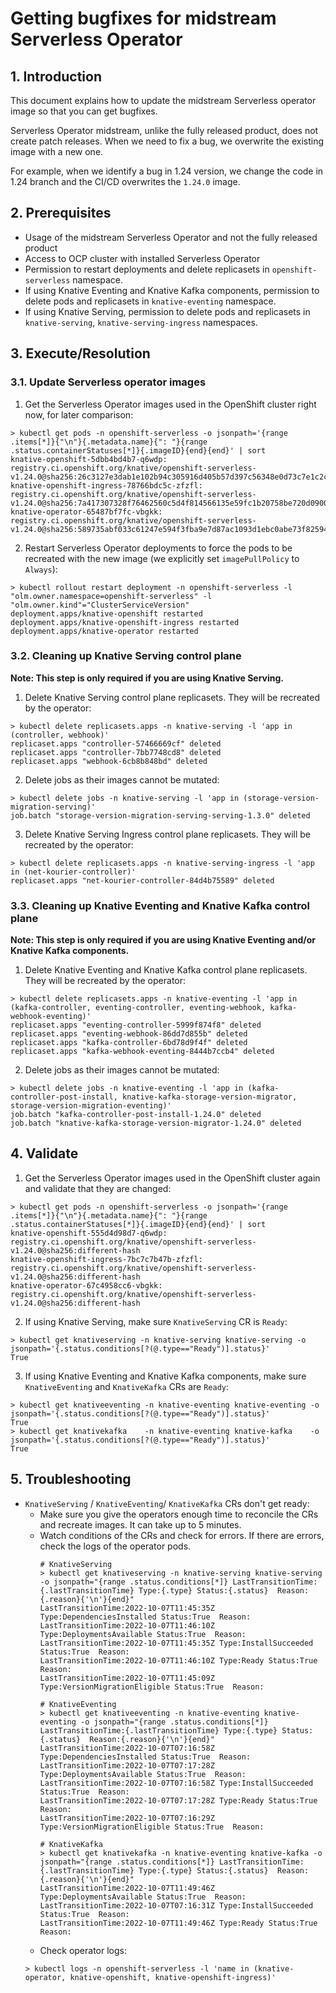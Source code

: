 # Getting bugfixes for midstream Serverless Operator

## 1. Introduction

This document explains how to update the midstream Serverless operator image so that you can get bugfixes.

Serverless Operator midstream, unlike the fully released product, does not create patch releases.
When we need to fix a bug, we overwrite the existing image with a new one.

For example, when we identify a bug in 1.24 version, we change the code in 1.24 branch and the CI/CD overwrites the `1.24.0` image.

## 2. Prerequisites

- Usage of the midstream Serverless Operator and not the fully released product
- Access to OCP cluster with installed Serverless Operator
- Permission to restart deployments and delete replicasets in `openshift-serverless` namespace.
- If using Knative Eventing and Knative Kafka components, permission to delete pods and replicasets in `knative-eventing` namespace.
- If using Knative Serving, permission to delete pods and replicasets in `knative-serving`, `knative-serving-ingress` namespaces.

## 3. Execute/Resolution

### 3.1. Update Serverless operator images

1. Get the Serverless Operator images used in the OpenShift cluster right now, for later comparison:
  ```shell
  > kubectl get pods -n openshift-serverless -o jsonpath='{range .items[*]}{"\n"}{.metadata.name}{": "}{range .status.containerStatuses[*]}{.imageID}{end}{end}' | sort 
  knative-openshift-5dbb4bd4b7-q6wdp: registry.ci.openshift.org/knative/openshift-serverless-v1.24.0@sha256:26c3127e3dab1e102b94c305916d405b57d397c56348e0d73c7e1c2cddf3310b
  knative-openshift-ingress-78766bdc5c-zfzfl: registry.ci.openshift.org/knative/openshift-serverless-v1.24.0@sha256:7a417307328f76462560c5d4f814566135e59fc1b20758be720d090047ec682e
  knative-operator-65487bf7fc-vbgkk: registry.ci.openshift.org/knative/openshift-serverless-v1.24.0@sha256:589735abf033c61247e594f3fba9e7d87ac1093d1ebc0abe73f825944fe5e465
  ```
2. Restart Serverless Operator deployments to force the pods to be recreated with the new image (we explicitly set `imagePullPolicy` to `Always`):
  ```shell
  > kubectl rollout restart deployment -n openshift-serverless -l "olm.owner.namespace=openshift-serverless" -l "olm.owner.kind"="ClusterServiceVersion"
  deployment.apps/knative-openshift restarted
  deployment.apps/knative-openshift-ingress restarted
  deployment.apps/knative-operator restarted
  ```

### 3.2. Cleaning up Knative Serving control plane

**Note: This step is only required if you are using Knative Serving.**

1. Delete Knative Serving control plane replicasets. They will be recreated by the operator: 
  ```shell
  > kubectl delete replicasets.apps -n knative-serving -l 'app in (controller, webhook)'
  replicaset.apps "controller-57466669cf" deleted
  replicaset.apps "controller-7bb7748cd8" deleted
  replicaset.apps "webhook-6cb8b848bd" deleted
  ```

2. Delete jobs as their images cannot be mutated:
  ```shell
  > kubectl delete jobs -n knative-serving -l 'app in (storage-version-migration-serving)'
  job.batch "storage-version-migration-serving-serving-1.3.0" deleted
  ```

3. Delete Knative Serving Ingress control plane replicasets. They will be recreated by the operator:
  ```shell
  > kubectl delete replicasets.apps -n knative-serving-ingress -l 'app in (net-kourier-controller)'
  replicaset.apps "net-kourier-controller-84d4b75589" deleted
  ```

### 3.3. Cleaning up Knative Eventing and Knative Kafka control plane

**Note: This step is only required if you are using Knative Eventing and/or Knative Kafka components.**

1. Delete Knative Eventing and Knative Kafka control plane replicasets. They will be recreated by the operator:
  ```shell
  > kubectl delete replicasets.apps -n knative-eventing -l 'app in (kafka-controller, eventing-controller, eventing-webhook, kafka-webhook-eventing)'
  replicaset.apps "eventing-controller-5999f874f8" deleted
  replicaset.apps "eventing-webhook-86dd7d855b" deleted
  replicaset.apps "kafka-controller-6bd78d9f4f" deleted
  replicaset.apps "kafka-webhook-eventing-8444b7ccb4" deleted
  ```

2. Delete jobs as their images cannot be mutated:
  ```shell
  > kubectl delete jobs -n knative-eventing -l 'app in (kafka-controller-post-install, knative-kafka-storage-version-migrator, storage-version-migration-eventing)'
  job.batch "kafka-controller-post-install-1.24.0" deleted
  job.batch "knative-kafka-storage-version-migrator-1.24.0" deleted
  ```

## 4. Validate

1. Get the Serverless Operator images used in the OpenShift cluster again and validate that they are changed:

  ```shell
  > kubectl get pods -n openshift-serverless -o jsonpath='{range .items[*]}{"\n"}{.metadata.name}{": "}{range .status.containerStatuses[*]}{.imageID}{end}{end}' | sort
  knative-openshift-555d4d98d7-q6wdp: registry.ci.openshift.org/knative/openshift-serverless-v1.24.0@sha256:different-hash
  knative-openshift-ingress-7bc7c7b47b-zfzfl: registry.ci.openshift.org/knative/openshift-serverless-v1.24.0@sha256:different-hash
  knative-operator-67c4958cc6-vbgkk: registry.ci.openshift.org/knative/openshift-serverless-v1.24.0@sha256:different-hash
  ```

2. If using Knative Serving, make sure `KnativeServing` CR is `Ready`:
  ```shell
  > kubectl get knativeserving -n knative-serving knative-serving -o jsonpath='{.status.conditions[?(@.type=="Ready")].status}'
  True
  ```

3. If using Knative Eventing and Knative Kafka components, make sure `KnativeEventing` and `KnativeKafka` CRs are `Ready`:
  ```shell
  > kubectl get knativeeventing -n knative-eventing knative-eventing -o jsonpath='{.status.conditions[?(@.type=="Ready")].status}'
  True
  > kubectl get knativekafka    -n knative-eventing knative-kafka    -o jsonpath='{.status.conditions[?(@.type=="Ready")].status}'
  True
  ```

## 5. Troubleshooting

* `KnativeServing` / `KnativeEventing`/ `KnativeKafka` CRs don't get ready:
  * Make sure you give the operators enough time to reconcile the CRs and recreate images. It can take up to 5 minutes.
  * Watch conditions of the CRs and check for errors. If there are errors, check the logs of the operator pods.
    ```shell
    # KnativeServing
    > kubectl get knativeserving -n knative-serving knative-serving -o jsonpath="{range .status.conditions[*]} LastTransitionTime:{.lastTransitionTime} Type:{.type} Status:{.status}  Reason:{.reason}{'\n'}{end}"
    LastTransitionTime:2022-10-07T11:45:35Z Type:DependenciesInstalled Status:True  Reason:
    LastTransitionTime:2022-10-07T11:46:10Z Type:DeploymentsAvailable Status:True  Reason:
    LastTransitionTime:2022-10-07T11:45:35Z Type:InstallSucceeded Status:True  Reason:
    LastTransitionTime:2022-10-07T11:46:10Z Type:Ready Status:True  Reason:
    LastTransitionTime:2022-10-07T11:45:09Z Type:VersionMigrationEligible Status:True  Reason:
    
    # KnativeEventing
    > kubectl get knativeeventing -n knative-eventing knative-eventing -o jsonpath="{range .status.conditions[*]} LastTransitionTime:{.lastTransitionTime} Type:{.type} Status:{.status}  Reason:{.reason}{'\n'}{end}"
    LastTransitionTime:2022-10-07T07:16:58Z Type:DependenciesInstalled Status:True  Reason:
    LastTransitionTime:2022-10-07T07:17:28Z Type:DeploymentsAvailable Status:True  Reason:
    LastTransitionTime:2022-10-07T07:16:58Z Type:InstallSucceeded Status:True  Reason:
    LastTransitionTime:2022-10-07T07:17:28Z Type:Ready Status:True  Reason:
    LastTransitionTime:2022-10-07T07:16:29Z Type:VersionMigrationEligible Status:True  Reason:
    
    # KnativeKafka
    > kubectl get knativekafka -n knative-eventing knative-kafka -o jsonpath="{range .status.conditions[*]} LastTransitionTime:{.lastTransitionTime} Type:{.type} Status:{.status}  Reason:{.reason}{'\n'}{end}"
    LastTransitionTime:2022-10-07T11:49:46Z Type:DeploymentsAvailable Status:True  Reason:
    LastTransitionTime:2022-10-07T07:16:31Z Type:InstallSucceeded Status:True  Reason:
    LastTransitionTime:2022-10-07T11:49:46Z Type:Ready Status:True  Reason:
    ```
  * Check operator logs:
  ```shell
  > kubectl logs -n openshift-serverless -l 'name in (knative-operator, knative-openshift, knative-openshift-ingress)'
  ```
